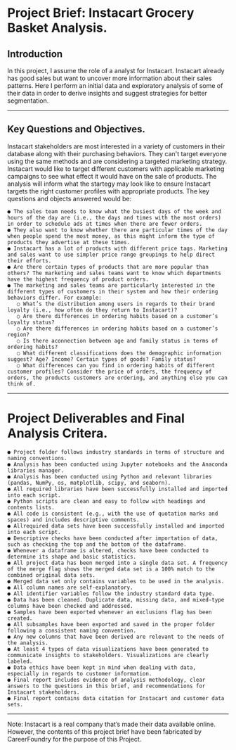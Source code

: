 # Project Brief: Instacart Grocery Basket Analysis.
## Introduction
In this project, I assume the role of a analyst for Instacart. Instacart already has good sales but want to uncover more information about their sales patterns. Here I perform an initial data and exploratory analysis of some of their data in order to derive insights and suggest strategies for better segmentation.
___

## Key Questions and Objectives.
Instacart stakeholders are most interested in a variety of customers in their database along with their purchasing behaviors. They can't target everyone using the same methods and are considering a targeted marketing strategy. Instacart would like to target different customers with applicable marketing campaigns to see what effect it would have on the sale of products. The analysis will inform what the startegy may look like to ensure Instacart targets the right customer profiles with appropriate products. The key questions and objects answered would be: 

```
● The sales team needs to know what the busiest days of the week and hours of the day are (i.e., the days and times with the most orders) in order to schedule ads at times when there are fewer orders.
● They also want to know whether there are particular times of the day when people spend the most money, as this might inform the type of products they advertise at these times.
● Instacart has a lot of products with different price tags. Marketing and sales want to use simpler price range groupings to help direct their efforts.
● Are there certain types of products that are more popular than others? The marketing and sales teams want to know which departments have the highest frequency of product orders.
● The marketing and sales teams are particularly interested in the different types of customers in their system and how their ordering behaviors differ. For example:
   ○ What’s the distribution among users in regards to their brand loyalty (i.e., how often do they return to Instacart)?
   ○ Are there differences in ordering habits based on a customer’s loyalty status?
   ○ Are there differences in ordering habits based on a customer’s region?
   ○ Is there aconnection between age and family status in terms of ordering habits?
   ○ What different classifications does the demographic information suggest? Age? Income? Certain types of goods? Family status?
   ○ What differences can you find in ordering habits of different customer profiles? Consider the price of orders, the frequency of orders, the products customers are ordering, and anything else you can think of.
```
____

# Project Deliverables and Final Analysis Critera.

```
● Project folder follows industry standards in terms of structure and naming conventions.
● Analysis has been conducted using Jupyter notebooks and the Anaconda libraries manager.
● Analysis has been conducted using Python and relevant libraries (pandas, NumPy, os, matplotlib, scipy, and seaborn).
● All required libraries have been successfully installed and imported into each script.
● Python scripts are clean and easy to follow with headings and contents lists.
● All code is consistent (e.g., with the use of quotation marks and spaces) and includes descriptive comments.
● Allrequired data sets have been successfully installed and imported into each script.
● Descriptive checks have been conducted after importation of data, such as checking the top and the bottom of the dataframe.
● Whenever a dataframe is altered, checks have been conducted to determine its shape and basic statistics.
● All project data has been merged into a single data set. A frequency of the merge flag shows the merged data set is a 100% match to the combined original data sets.
● Merged data set only contains variables to be used in the analysis.
● All column names are self-explanatory.
● All identifier variables follow the industry standard data type.
● Data has been cleaned. Duplicate data, missing data, and mixed-type columns have been checked and addressed.
● Samples have been exported whenever an exclusions flag has been created.
● All subsamples have been exported and saved in the proper folder following a consistent naming convention.
● Any new columns that have been derived are relevant to the needs of the analysis.
● At least 4 types of data visualizations have been generated to communicate insights to stakeholders. Visualizations are clearly labeled.
● Data ethics have been kept in mind when dealing with data, especially in regards to customer information.
● Final report includes evidence of analysis methodology, clear answers to the questions in this brief, and recommendations for Instacart stakeholders.
● Final report contains data citation for Instacart and customer data sets.
```

___

 Note: Instacart is a real company that’s made their data available online. However, the contents of this project brief have been fabricated by CareerFoundry for the purpose of this Project.
